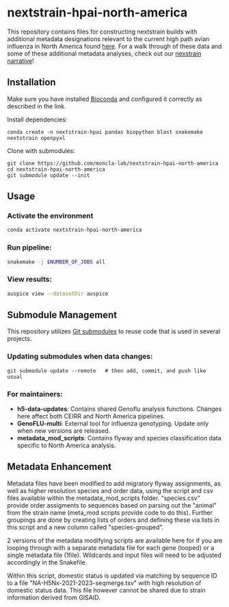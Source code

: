 # nextstrain-hpai-north-america

This repository contains files for constructing nextstrain builds with additional metadata designations relevant to the current high path avian influenza in North America found [here](https://nextstrain.org/groups/moncla-lab/h5nx/north-america/ha). For a walk through of these data and some of these additional metadata analyses, check out our [nexstrain narrative](https://nextstrain.org/groups/moncla-lab/narratives/h5nx/north-america-2021-present)!

## Installation

Make sure you have installed [Bioconda](https://bioconda.github.io/) and configured it correctly as described in the link.

Install dependencies:

```
conda create -n nextstrain-hpai pandas biopython blast snakemake nextstrain openpyxl
```

Clone with submodules:

```
git clone https://github.com/moncla-lab/nextstrain-hpai-north-america
cd nextstrain-hpai-north-america
git submodule update --init
```

## Usage

### Activate the environment

```bash
conda activate nextstrain-hpai-north-america
```

### Run pipeline:

```bash
snakemake -j $NUMBER_OF_JOBS all
```

### View results:
```bash
auspice view --datasetDir auspice
```

## Submodule Management

This repository utilizes [Git submodules](https://git-scm.com/book/en/v2/Git-Tools-Submodules) to reuse code that is used in several projects.

### Updating submodules when data changes:
```
git submodule update --remote   # then add, commit, and push like usual
```

### For maintainers:
- **h5-data-updates**: Contains shared Genoflu analysis functions. Changes here affect both CEIRR and North America pipelines.
- **GenoFLU-multi**: External tool for influenza genotyping. Update only when new versions are released.
- **metadata\_mod\_scripts**: Contains flyway and species classification data specific to North America analysis.

## Metadata Enhancement

Metadata files have been modified to add migratory flyway assignments, as well as higher resolution species and order data, using the script and csv files available within the metadata_mod_scripts folder. 
"species.csv" provide order assigments to sequences based on parsing out the "animal" from the strain name (meta_mod scripts provide code to do this). Further groupings are done by creating lists of orders and defining these via lists in this script and a new column called "species-grouped". 

2 versions of the metadata modifying scripts are available here for if you are looping through with a separate metadata file for each gene (looped) or a single metadata file (1file). Wildcards and input files will need to be adjusted accordingly in the Snakefile.

Within this script, domestic status is updated via matching by sequence ID to a file "NA-H5Nx-2021-2023-seqmerge.tsv" with high resolution of domestic status data. This file however cannot be shared due to strain information derived from GISAID.
